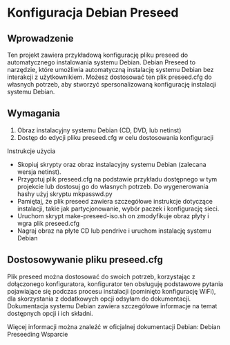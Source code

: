 # Konfiguracja Debian Preseed

## Wprowadzenie

Ten projekt zawiera przykładową konfigurację pliku preseed do automatycznego instalowania systemu Debian. Debian Preseed to narzędzie, które umożliwia automatyczną instalację systemu Debian bez interakcji z użytkownikiem. Możesz dostosować ten plik preseed.cfg do własnych potrzeb, aby stworzyć spersonalizowaną konfigurację instalacji systemu Debian.

## Wymagania

1. Obraz instalacyjny systemu Debian (CD, DVD, lub netinst)
2. Dostęp do edycji pliku preseed.cfg w celu dostosowania konfiguracji

Instrukcje użycia

 - Skopiuj skrypty oraz obraz instalacyjny systemu Debian (zalecana wersja netinst).
 - Przygotuj plik preseed.cfg na podstawie przykładu dostępnego w tym projekcie lub dostosuj go do własnych potrzeb. Do wygenerowania hashy użyj skryptu mkpasswd.py
 - Pamiętaj, że plik preseed zawiera szczegółowe instrukcje dotyczące instalacji, takie jak partycjonowanie, wybór paczek i konfigurację sieci.
 - Uruchom skrypt make-preseed-iso.sh on zmodyfikuje obraz płyty i wgra plik preseed.cfg
 - Nagraj obraz na płyte CD lub pendrive i uruchom instalację systemu Debian


## Dostosowywanie pliku preseed.cfg

Plik preseed można dostosować do swoich potrzeb, korzystając z dołączonego konfiguratora, konfigurator ten obsługuję podstawowe pytania pojawiające się podczas procesu instalacji (pominięto konfigurację WiFi), dla skorzystania z dodatkowych opcji odsyłam do dokumentacji. Dokumentacja systemu Debian zawiera szczegółowe informacje na temat dostępnych opcji i ich składni.

Więcej informacji można znaleźć w oficjalnej dokumentacji Debian: Debian Preseeding Wsparcie

